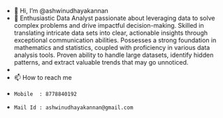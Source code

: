 - 👋 Hi, I’m @ashwinudhayakannan
- 🌱 Enthusiastic Data Analyst passionate about leveraging data to solve complex problems and drive impactful decision-making. Skilled in translating intricate data sets into clear, actionable insights through exceptional communication abilities. Possesses a strong foundation in mathematics and statistics, coupled with proficiency in various data analysis tools. Proven ability to handle large datasets, identify hidden patterns, and extract valuable trends that may go unnoticed.
- 
- 📫 How to reach me 
-     Mobile  : 8778840192
-     Mail Id : ashwinudhayakannan@gmail.com

<!---
ashwinudhayakannan/ashwinudhayakannan is a ✨ special ✨ repository because its `README.md` (this file) appears on your GitHub profile.
You can click the Preview link to take a look at your changes.
--->

